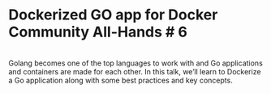 # Dockerized GO app for Docker Community All-Hands # 6
<br />
Golang becomes one of the top languages to work with and Go applications and containers are made for each other. 
In this talk, we’ll learn to Dockerize a Go application along with some best practices and key concepts.
